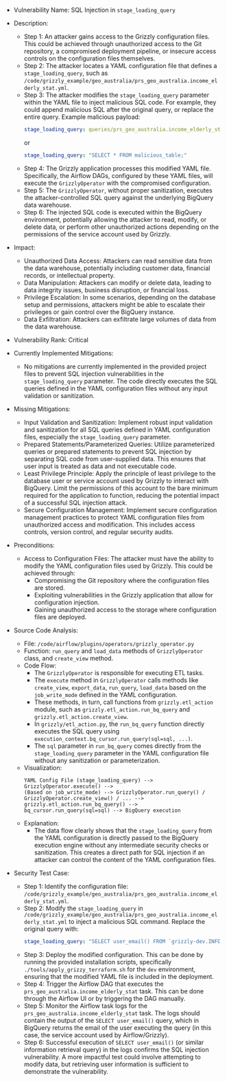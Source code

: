 - Vulnerability Name: SQL Injection in `stage_loading_query`
- Description:
  - Step 1: An attacker gains access to the Grizzly configuration files. This could be achieved through unauthorized access to the Git repository, a compromised deployment pipeline, or insecure access controls on the configuration files themselves.
  - Step 2: The attacker locates a YAML configuration file that defines a `stage_loading_query`, such as `/code/grizzly_example/geo_australia/prs_geo_australia.income_elderly_stat.yml`.
  - Step 3: The attacker modifies the `stage_loading_query` parameter within the YAML file to inject malicious SQL code. For example, they could append malicious SQL after the original query, or replace the entire query. Example malicious payload:
    ```yaml
    stage_loading_query: queries/prs_geo_australia.income_elderly_stat.sql; SELECT CURRENT_USER(); --
    ```
    or
    ```yaml
    stage_loading_query: "SELECT * FROM malicious_table;"
    ```
  - Step 4: The Grizzly application processes this modified YAML file. Specifically, the Airflow DAGs, configured by these YAML files, will execute the `GrizzlyOperator` with the compromised configuration.
  - Step 5: The `GrizzlyOperator`, without proper sanitization, executes the attacker-controlled SQL query against the underlying BigQuery data warehouse.
  - Step 6: The injected SQL code is executed within the BigQuery environment, potentially allowing the attacker to read, modify, or delete data, or perform other unauthorized actions depending on the permissions of the service account used by Grizzly.

- Impact:
  - Unauthorized Data Access: Attackers can read sensitive data from the data warehouse, potentially including customer data, financial records, or intellectual property.
  - Data Manipulation: Attackers can modify or delete data, leading to data integrity issues, business disruption, or financial loss.
  - Privilege Escalation: In some scenarios, depending on the database setup and permissions, attackers might be able to escalate their privileges or gain control over the BigQuery instance.
  - Data Exfiltration: Attackers can exfiltrate large volumes of data from the data warehouse.

- Vulnerability Rank: Critical

- Currently Implemented Mitigations:
  - No mitigations are currently implemented in the provided project files to prevent SQL injection vulnerabilities in the `stage_loading_query` parameter. The code directly executes the SQL queries defined in the YAML configuration files without any input validation or sanitization.

- Missing Mitigations:
  - Input Validation and Sanitization: Implement robust input validation and sanitization for all SQL queries defined in YAML configuration files, especially the `stage_loading_query` parameter.
  - Prepared Statements/Parameterized Queries: Utilize parameterized queries or prepared statements to prevent SQL injection by separating SQL code from user-supplied data. This ensures that user input is treated as data and not executable code.
  - Least Privilege Principle: Apply the principle of least privilege to the database user or service account used by Grizzly to interact with BigQuery. Limit the permissions of this account to the bare minimum required for the application to function, reducing the potential impact of a successful SQL injection attack.
  - Secure Configuration Management: Implement secure configuration management practices to protect YAML configuration files from unauthorized access and modification. This includes access controls, version control, and regular security audits.

- Preconditions:
  - Access to Configuration Files: The attacker must have the ability to modify the YAML configuration files used by Grizzly. This could be achieved through:
    - Compromising the Git repository where the configuration files are stored.
    - Exploiting vulnerabilities in the Grizzly application that allow for configuration injection.
    - Gaining unauthorized access to the storage where configuration files are deployed.

- Source Code Analysis:
  - File: `/code/airflow/plugins/operators/grizzly_operator.py`
  - Function: `run_query` and `load_data` methods of `GrizzlyOperator` class, and `create_view` method.
  - Code Flow:
    - The `GrizzlyOperator` is responsible for executing ETL tasks.
    - The `execute` method in `GrizzlyOperator` calls methods like `create_view`, `export_data`, `run_query`, `load_data` based on the `job_write_mode` defined in the YAML configuration.
    - These methods, in turn, call functions from `grizzly.etl_action` module, such as `grizzly.etl_action.run_bq_query` and `grizzly.etl_action.create_view`.
    - In `grizzly/etl_action.py`, the `run_bq_query` function directly executes the SQL query using `execution_context.bq_cursor.run_query(sql=sql, ...)`.
    - The `sql` parameter in `run_bq_query` comes directly from the `stage_loading_query` parameter in the YAML configuration file without any sanitization or parameterization.
  - Visualization:
    ```
    YAML Config File (stage_loading_query) --> GrizzlyOperator.execute() -->
    (Based on job_write_mode) --> GrizzlyOperator.run_query() / GrizzlyOperator.create_view() / ... -->
    grizzly.etl_action.run_bq_query() --> bq_cursor.run_query(sql=sql) --> BigQuery execution
    ```
  - Explanation:
    - The data flow clearly shows that the `stage_loading_query` from the YAML configuration is directly passed to the BigQuery execution engine without any intermediate security checks or sanitization. This creates a direct path for SQL injection if an attacker can control the content of the YAML configuration files.

- Security Test Case:
  - Step 1: Identify the configuration file: `/code/grizzly_example/geo_australia/prs_geo_australia.income_elderly_stat.yml`.
  - Step 2: Modify the `stage_loading_query` in `/code/grizzly_example/geo_australia/prs_geo_australia.income_elderly_stat.yml` to inject a malicious SQL command. Replace the original query with:
    ```yaml
    stage_loading_query: "SELECT user_email() FROM `grizzly-dev.INFORMATION_SCHEMA.JOBS`;"
    ```
  - Step 3: Deploy the modified configuration. This can be done by running the provided installation scripts, specifically `./tools/apply_grizzy_terraform.sh` for the `dev` environment, ensuring that the modified YAML file is included in the deployment.
  - Step 4: Trigger the Airflow DAG that executes the `prs_geo_australia.income_elderly_stat` task. This can be done through the Airflow UI or by triggering the DAG manually.
  - Step 5: Monitor the Airflow task logs for the `prs_geo_australia.income_elderly_stat` task. The logs should contain the output of the `SELECT user_email()` query, which in BigQuery returns the email of the user executing the query (in this case, the service account used by Airflow/Grizzly).
  - Step 6: Successful execution of `SELECT user_email()` (or similar information retrieval query) in the logs confirms the SQL injection vulnerability. A more impactful test could involve attempting to modify data, but retrieving user information is sufficient to demonstrate the vulnerability.
